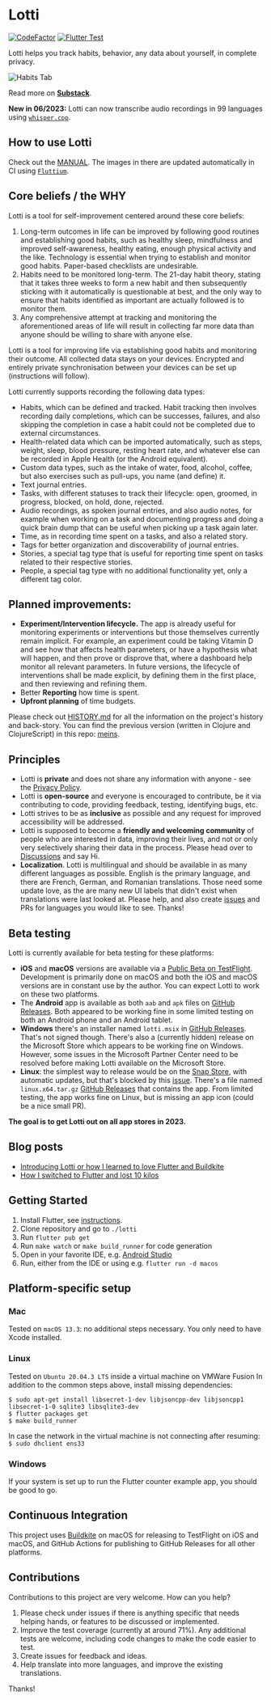 # Lotti

[![CodeFactor](https://www.codefactor.io/repository/github/matthiasn/lotti/badge)](https://www.codefactor.io/repository/github/matthiasn/lotti) [![Flutter Test](https://github.com/matthiasn/lotti/actions/workflows/flutter-test.yml/badge.svg)](https://github.com/matthiasn/lotti/actions/workflows/flutter-test.yml)

Lotti helps you track habits, behavior, any data about yourself, in complete privacy.

![Habits Tab](https://raw.githubusercontent.com/matthiasn/lotti-docs/main/images/0.9.312+1968/habits_screen.png)

Read more on [**Substack**](https://matthiasnehlsen.substack.com).

**New in 06/2023:** Lotti can now transcribe audio recordings in 99 languages using
[`whisper.cpp`](https://github.com/ggerganov/whisper.cpp).

## How to use Lotti
Check out the [MANUAL](https://github.com/matthiasn/lotti/blob/main/docs/MANUAL.md). The images in
there are updated automatically in CI using [`Fluttium`](https://fluttium.dev).

## Core beliefs / the WHY

Lotti is a tool for self-improvement centered around these core beliefs:

1. Long-term outcomes in life can be improved by following good routines and establishing good 
   habits, such as healthy sleep, mindfulness and improved self-awareness, healthy eating, 
   enough physical activity and the like. Technology is essential when trying to establish and 
   monitor good habits. Paper-based checklists are undesirable.
2. Habits need to be monitored long-term. The 21-day habit theory, stating that it takes three 
   weeks to form a new habit and then subsequently sticking with it automatically is 
   questionable at best, and the only way to ensure that habits identified as important are 
   actually followed is to monitor them.
3. Any comprehensive attempt at tracking and monitoring the aforementioned areas of life 
   will result in collecting far more data than anyone should be willing to share with anyone 
   else.

Lotti is a tool for improving life via establishing good habits and monitoring their outcome.
All collected data stays on your devices. Encrypted and entirely private synchronisation
between your devices can be set up (instructions will follow).

Lotti currently supports recording the following data types:

* Habits, which can be defined and tracked. Habit tracking then involves recording daily 
  completions, which can be successes, failures, and also skipping the completion in case a habit 
  could not be completed due to external circumstances.
* Health-related data which can be imported automatically, such as steps, weight, sleep, blood 
  pressure, resting heart rate, and whatever else can be recorded in Apple Health (or the 
  Android equivalent).
* Custom data types, such as the intake of water, food, alcohol, coffee, but also exercises such 
  as pull-ups, you name (and define) it.
* Text journal entries.
* Tasks, with different statuses to track their lifecycle: open, groomed, in progress, blocked, 
  on hold, done, rejected.
* Audio recordings, as spoken journal entries, and also audio notes, for example when working on 
  a task and documenting progress and doing a quick brain dump that can be useful when picking 
  up a task again later.
* Time, as in recording time spent on a tasks, and also a related story.
* Tags for better organization and discoverability of journal entries.
* Stories, a special tag type that is useful for reporting time spent on tasks related to their 
  respective stories.
* People, a special tag type with no additional functionality yet, only a different tag color.


## Planned improvements:

* **Experiment/Intervention lifecycle.** The app is already useful for monitoring experiments or 
  interventions but those themselves currently remain implicit. For example, an experiment could be
  taking Vitamin D and see how that affects health parameters, or have a hypothesis what will happen,
  and then prove or disprove that, where a dashboard help monitor all relevant parameters. In 
  future versions, the lifecycle of interventions shall be made explicit, by defining them in 
  the first place, and then reviewing and refining them.
* Better **Reporting** how time is spent.
* **Upfront planning** of time budgets. 

Please check out [HISTORY.md](https://github.com/matthiasn/lotti/blob/main/docs/HISTORY.md) for all
the information on the project's history and back-story. You can find the previous version (written
in Clojure and ClojureScript) in this repo: [meins](https://github.com/matthiasn/meins).


## Principles

- Lotti is **private** and does not share any information with anyone - see the
  [Privacy Policy](https://github.com/matthiasn/lotti/blob/main/PRIVACY.md).
- Lotti is **open-source** and everyone is encouraged to contribute, be it via contributing to 
  code, providing feedback, testing, identifying bugs, etc.
- Lotti strives to be as **inclusive** as possible and any request for improved accessibility 
  will be addressed.
- Lotti is supposed to become a **friendly and welcoming community** of people who are 
  interested in data, improving their lives, and not or only very selectively sharing their data 
  in the process. Please head over to [Discussions](https://github.com/matthiasn/lotti/discussions) and say Hi.
- **Localization**. Lotti is multilingual and should be available in as many different languages as 
  possible. English is the primary language, and there are French, German, and Romanian translations. 
  Those need some update love, as the are many new UI labels that didn't exist when translations
  were last looked at. Please help, and also create [issues](https://github.com/matthiasn/lotti/issues)
  and PRs for languages you would like to see. Thanks!

## Beta testing

Lotti is currently available for beta testing for these platforms:

- **iOS** and **macOS** versions are available via a [Public Beta on TestFlight](https://testflight.apple.com/join/ZPgbDLGY).
  Development is primarily done on macOS and both the iOS and macOS versions are in constant use by
  the author. You can expect Lotti to work on these two platforms.
- The **Android** app is available as both `aab` and `apk` files on [GitHub Releases](https://github.com/matthiasn/lotti/releases).
  Both appeared to be working fine in some limited testing on both an Android phone and an Android
  tablet.
- **Windows** there's an installer named `lotti.msix` in [GitHub Releases](https://github.com/matthiasn/lotti/releases).
  That's not signed though. There's also a (currently hidden) release on the Microsoft Store which 
  appears to be working fine on Windows. However, some issues in the Microsoft Partner Center need
  to be resolved before making Lotti available on the Microsoft Store.
- **Linux**: the simplest way to release would be on the [Snap Store](https://snapcraft.io/snap-store),
  with automatic updates, but that's blocked by this [issue](https://github.com/matthiasn/lotti/issues/941).
  There's a file named `linux.x64.tar.gz` [GitHub Releases](https://github.com/matthiasn/lotti/releases)
  that contains the app. From limited testing, the app works fine on Linux, but is missing an app
  icon (could be a nice small PR).

**The goal is to get Lotti out on all app stores in 2023.**


## Blog posts

- [Introducing Lotti or how I learned to love Flutter and Buildkite](https://matthiasnehlsen.com/blog/2022/05/05/introducing-lotti/)
- [How I switched to Flutter and lost 10 kilos](https://matthiasnehlsen.com/blog/2022/05/15/switched-to-flutter-lost-10-kilos/)


## Getting Started

1. Install Flutter, see [instructions](https://docs.flutter.dev/get-started/install).
2. Clone repository and go to `./lotti`
3. Run `flutter pub get`
4. Run `make watch` or `make build_runner` for code generation
5. Open in your favorite IDE, e.g. [Android Studio](https://developer.android.com/studio) 
6. Run, either from the IDE or using e.g. `flutter run -d macos`


## Platform-specific setup

### Mac

Tested on `macOS 13.3`: no additional steps necessary. You only need to have Xcode installed.


### Linux

Tested on `Ubuntu 20.04.3 LTS` inside a virtual machine on VMWare Fusion In addition to the common
steps above, install missing dependencies:

```
$ sudo apt-get install libsecret-1-dev libjsoncpp-dev libjsoncpp1 libsecret-1-0 sqlite3 libsqlite3-dev
$ flutter packages get
$ make build_runner
``` 

In case the network in the virtual machine is not connecting after resuming: `$ sudo dhclient ens33`


### Windows

If your system is set up to run the Flutter counter example app, you should be good to go.


## Continuous Integration

This project uses [Buildkite](https://buildkite.com/docs/agent/v3/macos) on macOS for releasing to
TestFlight on iOS and macOS, and GitHub Actions for publishing to GitHub Releases for all other
platforms. 


## Contributions

Contributions to this project are very welcome. How can you help?

1. Please check under issues if there is anything specific that needs helping
   hands, or features to be discussed or implemented.
2. Improve the test coverage (currently at around 71%). Any additional tests are welcome,
   including code changes to make the code easier to test.
3. Create issues for feedback and ideas.
4. Help translate into more languages, and improve the existing translations.

Thanks!
